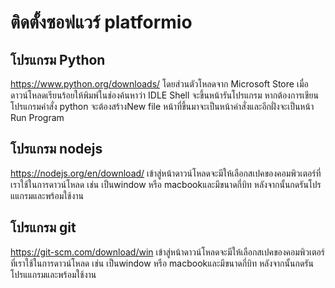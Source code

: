 # ติดตั้งซอฟแวร์ platformio
## โปรแกรม Python
https://www.python.org/downloads/
โดยส่วนตัวโหลดจาก Microsoft Store เมื่อดาวน์โหลดเรียนร้อยให้พิมพ์ในช่องค้นหาว่า IDLE Shell จะขึ้นหน้ารันโปรแกรม หากต้องการเขียนโปรแกรมคำสั่ง python จะต้องสร้างNew file หน้าที่ขึ้นมาจะเป็นหน้าคำสั่งและอีกฝั่งจะเป็นหน้า Run Program 

## โปรแกรม nodejs
https://nodejs.org/en/download/
เข้าสู่หน้าดาวน์โหลดจะมีให้เลือกสเปคของคอมพิวเตอร์ที่เราใช้ในการดาวน์โหลด เช่น เป็นwindow หรือ macbookและมีขนาดกี่บิท หลังจากนั้นกดรันโปรแแกรมและพร้อมใช้งาน

## โปรแกรม git
https://git-scm.com/download/win
เข้าสู่หน้าดาวน์โหลดจะมีให้เลือกสเปคของคอมพิวเตอร์ที่เราใช้ในการดาวน์โหลด เช่น เป็นwindow หรือ macbookและมีขนาดกี่บิท หลังจากนั้นกดรันโปรแแกรมและพร้อมใช้งาน

